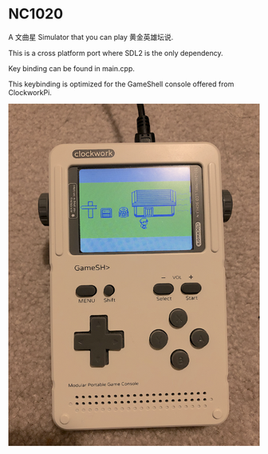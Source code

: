 # NC1020

A 文曲星 Simulator that you can play 黄金英雄坛说. 

This is a cross platform port where SDL2 is the only dependency.

Key binding can be found in main.cpp.

This keybinding is optimized for the GameShell console offered from ClockworkPi.


![GameShell running NC1020](/GameShell.png?raw=true)
